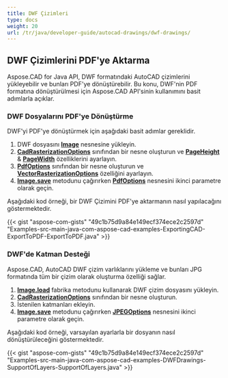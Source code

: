 ```yaml
---
title: DWF Çizimleri
type: docs
weight: 20
url: /tr/java/developer-guide/autocad-drawings/dwf-drawings/
---
```


## **DWF Çizimlerini PDF'ye Aktarma**

Aspose.CAD for Java API, DWF formatındaki AutoCAD çizimlerini yükleyebilir ve bunları PDF'ye dönüştürebilir. Bu konu, DWF'nin PDF formatına dönüştürülmesi için Aspose.CAD API'sinin kullanımını basit adımlarla açıklar.

### **DWF Dosyalarını PDF'ye Dönüştürme**

DWF'yi PDF'ye dönüştürmek için aşağıdaki basit adımlar gereklidir.

1. DWF dosyasını [**Image**](https://reference.aspose.com/cad/java/com.aspose.cad/Image) nesnesine yükleyin.
1. [**CadRasterizationOptions**](https://reference.aspose.com/cad/java/com.aspose.cad.imageoptions/CadRasterizationOptions) sınıfından bir nesne oluşturun ve [**PageHeight**](https://reference.aspose.com/cad/java/com.aspose.cad.imageoptions/VectorRasterizationOptions#setPageHeight-float-) & [**PageWidth**](https://reference.aspose.com/cad/java/com.aspose.cad.imageoptions/VectorRasterizationOptions#setPageWidth-float-) özelliklerini ayarlayın.
1. [**PdfOptions**](https://reference.aspose.com/cad/java/com.aspose.cad.imageoptions/PdfOptions) sınıfından bir nesne oluşturun ve [**VectorRasterizationOptions**](https://reference.aspose.com/cad/java/com.aspose.cad.imageoptions/VectorRasterizationOptions) özelliğini ayarlayın.
1. [**Image.save**](https://reference.aspose.com/cad/java/com.aspose.cad/Image#save--) metodunu çağırırken [**PdfOptions**](https://reference.aspose.com/cad/java/com.aspose.cad.imageoptions/PdfOptions) nesnesini ikinci parametre olarak geçin.

Aşağıdaki kod örneği, bir DWF Çizimini PDF'ye aktarmanın nasıl yapılacağını göstermektedir.

{{< gist "aspose-com-gists" "49c1b75d9a84e149ecf374ece2c2597d" "Examples-src-main-java-com-aspose-cad-examples-ExportingCAD-ExportToPDF-ExportToPDF.java" >}}

### **DWF'de Katman Desteği**

Aspose.CAD, AutoCAD DWF çizim varlıklarını yükleme ve bunları JPG formatında tüm bir çizim olarak oluşturma özelliği sağlar.

1. [**Image.load**](https://reference.aspose.com/cad/java/com.aspose.cad/Image#load-java.io.InputStream-) fabrika metodunu kullanarak DWF çizim dosyasını yükleyin.
1. [**CadRasterizationOptions**](https://reference.aspose.com/cad/java/com.aspose.cad.imageoptions/CadRasterizationOptions) sınıfından bir nesne oluşturun.
1. İstenilen katmanları ekleyin.
1. [**Image.save**](https://reference.aspose.com/cad/java/com.aspose.cad/Image#save--) metodunu çağırırken [**JPEGOptions**](https://reference.aspose.com/cad/java/com.aspose.cad.imageoptions/JpegOptions) nesnesini ikinci parametre olarak geçin.

Aşağıdaki kod örneği, varsayılan ayarlarla bir dosyanın nasıl dönüştürüleceğini göstermektedir.

{{< gist "aspose-com-gists" "49c1b75d9a84e149ecf374ece2c2597d" "Examples-src-main-java-com-aspose-cad-examples-DWFDrawings-SupportOfLayers-SupportOfLayers.java" >}}
